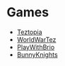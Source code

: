 # Games

* [Teztopia](https://tezotop.io/%20)
* [WorldWarTez](https://www.worldwartez.com/%20)
* [PlayWithBrio](https://playwithbrio.com/home%20)
* [BunnyKnights](https://www.bunnyknights.com/%20)

